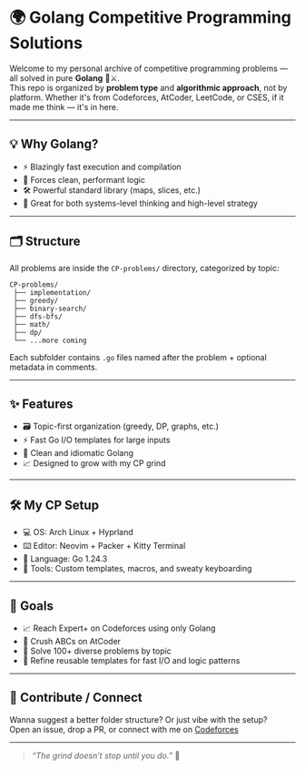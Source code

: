 # 🌍 Golang Competitive Programming Solutions

Welcome to my personal archive of competitive programming problems — all solved in pure **Golang** 🐹⚔️.  
This repo is organized by **problem type** and **algorithmic approach**, not by platform. Whether it's from Codeforces, AtCoder, LeetCode, or CSES, if it made me think — it's in here.

---

## 💡 Why Golang?

- ⚡ Blazingly fast execution and compilation
- 🧠 Forces clean, performant logic
- 🛠️ Powerful standard library (maps, slices, etc.)
- 👾 Great for both systems-level thinking and high-level strategy

---

## 🗂️ Structure

All problems are inside the `CP-problems/` directory, categorized by topic:
```
CP-problems/
 ├── implementation/    
 ├── greedy/ 
 ├── binary-search/ 
 ├── dfs-bfs/ 
 ├── math/ 
 ├── dp/ 
 └── ...more coming
```

Each subfolder contains `.go` files named after the problem + optional metadata in comments.

---

## ✨ Features

- 🗃️ Topic-first organization (greedy, DP, graphs, etc.)
- ⚡ Fast Go I/O templates for large inputs
- 🧼 Clean and idiomatic Golang
- 📈 Designed to grow with my CP grind

---

## 🛠️ My CP Setup

- 💻 OS: Arch Linux + Hyprland
- ⌨️ Editor: Neovim + Packer + Kitty Terminal
- 🔧 Language: Go 1.24.3
- 🚀 Tools: Custom templates, macros, and sweaty keyboarding

---

## 🎯 Goals

- 📈 Reach Expert+ on Codeforces using only Golang
- 👾 Crush ABCs on AtCoder
- 🧠 Solve 100+ diverse problems by topic
- 🧰 Refine reusable templates for fast I/O and logic patterns

---

## 🤝 Contribute / Connect

Wanna suggest a better folder structure? Or just vibe with the setup?  
Open an issue, drop a PR, or connect with me on [Codeforces](https://codeforces.com/profile/ifrunruhin12)

---

> _“The grind doesn’t stop until you do.”_ 🚀
